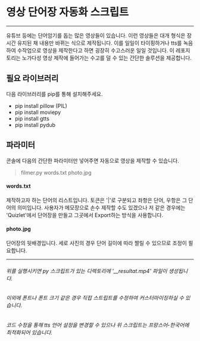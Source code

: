 # 영상 단어장 자동화 스크립트
-----------------------
유튜브 등에는 단어암기를 돕는 많은 영상들이 있습니다. 이런 영상들은 대개 형식은 장시간 유지된 채 내용만 바뀌는 식으로 제작됩니다. 이를 일일이 타이핑하거나 tts를 녹음하여 수작업으로 영상을 제작한다고 하면 굉장히 수고스러운 일일 것입니다. 이 레포지토리는 노가다성 영상 제작에 들어가는 수고를 덜 수 있는 간단한 솔루션을 제공합니다.

## 필요 라이브러리
다음 라이브러리를 pip를 통해 설치해주세요.
* pip install pillow (PIL)
* pip install moviepy
* pip install gtts
* pip install pydub

## 파라미터
콘솔에 다음의 간단한 파라미터만 넣어주면 자동으로 영상을 제작할 수 있습니다.
> filmer.py words.txt photo.jpg

#### words.txt
제작하고자 하는 단어의 리스트입니다. 토큰은 '|'로 구분되고 좌항은 단어, 우항은 그 단어의 의미입니다. 사용자가 메모장으로 손수 제작할 수도 있겠으나 저 같은 경우에는 'Quizlet'에서 단어장을 만들고 그곳에서 Export하는 방식을 사용합니다.
#### photo.jpg
단어장의 뒷배경입니다. 세로 사진의 경우 단어 길이에 따라 짤릴 수 있으므로 조정이 필요합니다.

----------------------------
###### 위를 실행시키면 py 스크립트가 있는 디렉토리에 '__resultat.mp4' 파일이 생성됩니다.
###### 이외에 폰트나 폰트 크기 같은 경우 직접 스트립트를 수정하여 커스터마이징하실 수 있습니다.
###### 코드 수정을 통해 tts 언어 설정을 변경할 수 있으나 위 스크립트는 프랑스어-한국어에 최적화되어 있습니다.
